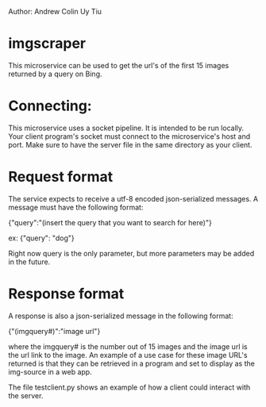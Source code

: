 Author: Andrew Colin Uy Tiu

# imgscraper
This microservice can be used to get the url's of the first 15 images returned by a query on Bing.

# Connecting:
This microservice uses a socket pipeline. It is intended to be run locally. Your client program's socket must connect to the microservice's host and port. Make sure to have the server file in the same directory as your client.

# Request format

The service expects to receive a utf-8 encoded json-serialized messages. A message must have the following format:

{"query":"(insert the query that you want to search for here)"}

ex: {"query": "dog"}

Right now query is the only parameter, but more parameters may be added in the future.

# Response format

A response is also a json-serialized message in the following format: 

{"(imgquery#)":"image url"}

where the imgquery# is the number out of 15 images and the image url is the url link to the image.
An example of a use case for these image URL's returned is that they can be retrieved in a program and set to display as the img-source in a web app.

The file testclient.py shows an example of how a client could interact with the server.
